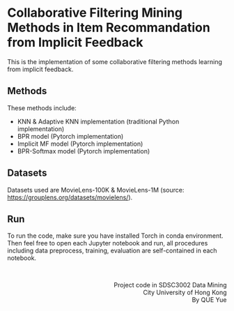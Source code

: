 # Collaborative Filtering Mining Methods in Item Recommandation from Implicit Feedback
This is the implementation of some collaborative filtering methods learning from implicit feedback.


## Methods
These methods include:
- KNN & Adaptive KNN implementation (traditional Python implementation)
- BPR model (Pytorch implementation)
- Implicit MF model (Pytorch implementation)
- BPR-Softmax model (Pytorch implementation)


## Datasets
Datasets used are MovieLens-100K & MovieLens-1M (source: https://grouplens.org/datasets/movielens/).


## Run
To run the code, make sure you have installed Torch in conda environment. Then feel free to open each Jupyter notebook and run, all procedures including data preprocess, training, evaluation are self-contained in each notebook.


<br>
<p align="right">Project code in SDSC3002 Data Mining<br>City University of Hong Kong<br>By QUE Yue</p>
